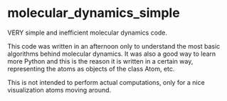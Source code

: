 # molecular_dynamics_simple
VERY simple and inefficient molecular dynamics code. 

This code was written in an afternoon only to understand the most basic algorithms behind molecular dynamics. 
It was also a good way to learn more Python and this is the reason it is written in a certain way, representing the atoms as objects of the class Atom, etc.

This is not intended to perform actual computations, only for a nice visualization atoms moving around. 
